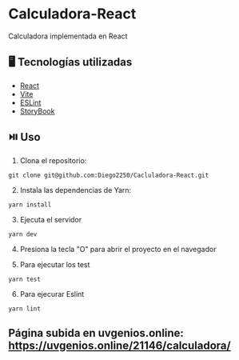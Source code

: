 # Calculadora-React
Calculadora implementada en React

## 🖥️ Tecnologías utilizadas

* [React](https://es.react.dev)
* [Vite](https://vitejs.dev)
* [ESLint](https://eslint.org)
* [StoryBook](https://storybook.js.org)

## ⏯️ Uso

1. Clona el repositorio: 
```
git clone git@github.com:Diego2250/Cacluladora-React.git
```
2. Instala las dependencias de Yarn:
```
yarn install
```
3. Ejecuta el servidor
```
yarn dev
```
4. Presiona la tecla "O" para abrir el proyecto en el navegador

5. Para ejecutar los test
```
yarn test
```

6. Para ejecurar Eslint
```
yarn lint
```

## Página subida en uvgenios.online: https://uvgenios.online/21146/calculadora/
